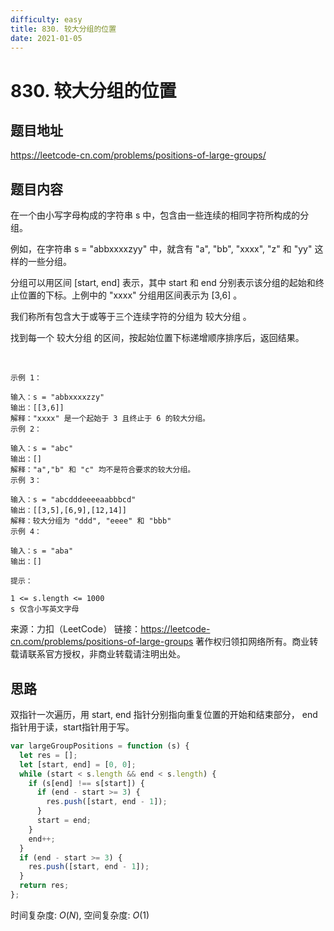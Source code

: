 ```yaml
---
difficulty: easy
title: 830. 较大分组的位置
date: 2021-01-05
---
```


# 830. 较大分组的位置

## 题目地址
https://leetcode-cn.com/problems/positions-of-large-groups/

## 题目内容

在一个由小写字母构成的字符串 s 中，包含由一些连续的相同字符所构成的分组。

例如，在字符串 s = "abbxxxxzyy" 中，就含有 "a", "bb", "xxxx", "z" 和 "yy" 这样的一些分组。

分组可以用区间 [start, end] 表示，其中 start 和 end 分别表示该分组的起始和终止位置的下标。上例中的 "xxxx" 分组用区间表示为 [3,6] 。

我们称所有包含大于或等于三个连续字符的分组为 较大分组 。

找到每一个 较大分组 的区间，按起始位置下标递增顺序排序后，返回结果。

 
```
示例 1：

输入：s = "abbxxxxzzy"
输出：[[3,6]]
解释："xxxx" 是一个起始于 3 且终止于 6 的较大分组。
示例 2：

输入：s = "abc"
输出：[]
解释："a","b" 和 "c" 均不是符合要求的较大分组。
示例 3：

输入：s = "abcdddeeeeaabbbcd"
输出：[[3,5],[6,9],[12,14]]
解释：较大分组为 "ddd", "eeee" 和 "bbb"
示例 4：

输入：s = "aba"
输出：[]
 
提示：

1 <= s.length <= 1000
s 仅含小写英文字母
```

来源：力扣（LeetCode）
链接：https://leetcode-cn.com/problems/positions-of-large-groups
著作权归领扣网络所有。商业转载请联系官方授权，非商业转载请注明出处。

## 思路

双指针一次遍历，用 start, end 指针分别指向重复位置的开始和结束部分， end指针用于读，start指针用于写。

```js
var largeGroupPositions = function (s) {
  let res = [];
  let [start, end] = [0, 0];
  while (start < s.length && end < s.length) {
    if (s[end] !== s[start]) {
      if (end - start >= 3) {
        res.push([start, end - 1]);
      }
      start = end;
    }
    end++;
  }
  if (end - start >= 3) {
    res.push([start, end - 1]);
  }
  return res;
};
```

时间复杂度: $O(N)$,
空间复杂度: $O(1)$